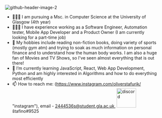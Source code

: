 ![github-header-image-2](https://user-images.githubusercontent.com/77484939/194296972-a9b0c184-7aeb-444e-8dd3-1ad29b2b7563.png)


- 🧑🏼‍🎓 I am pursuing a Msc. in Computer Science at the University of Glasgow (4th year)
- 👨🏼‍💻 I have experience working as a Software Engineer, Automation tester, Mobile App Developer and a Product Owner (I am currently looking for a part-time job)
- 🦾 My hobbies include reading non-fiction books, doing variety of sports (mostly gym atm) and trying to soak as much information on personal finance and to understand how the human body works. I am also a huge fan of Movies and TV Shows, so I've seen almost everything that is out there! 
- 🌱 I’m currently learning JavaScript, React, Web App Development, Python and am highly interested in Algorithms and how to do everything most efficiently
- 📫 How to reach me: (https://www.instagram.com/oliverstafurik/ "instagram"), email - 2444536s@student.gla.ac.uk, <a href="https://emoji.gg/emoji/9255-discord"><img src="https://cdn3.emoji.gg/emojis/9255-discord.png" width="64px" height="64px" alt="discord"></a>štafino#9525

<!---
Update regurarly
--->
